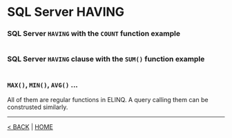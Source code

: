# SQL Server HAVING

### SQL Server `HAVING` with the `COUNT` function example

```cs --project ../../SqlServerTutorial/SqlServerTutorial.csproj --source-file ../../SqlServerTutorial/Basic/Having.cs --region T3
```

### SQL Server `HAVING` clause with the `SUM()` function example

```cs --project ../../SqlServerTutorial/SqlServerTutorial.csproj --source-file ../../SqlServerTutorial/Basic/Having.cs --region T4
```

### `MAX()`, `MIN()`, `AVG()` ...

All of them are regular functions in ELINQ. A query calling them can be construsted similarly.

---

[< BACK](Basic.md) | [HOME](/)
